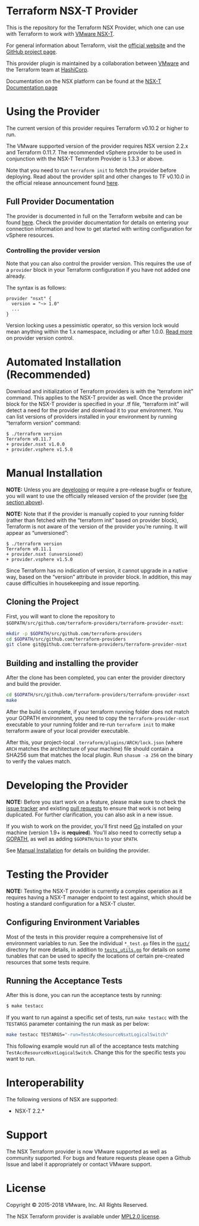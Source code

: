 # Terraform NSX-T Provider

This is the repository for the Terraform NSX Provider, which one can use with
Terraform to work with [VMware NSX-T][vmware-nsxt].

[vmware-nsxt]: https://www.vmware.com/products/nsx.html

For general information about Terraform, visit the [official
website][tf-website] and the [GitHub project page][tf-github].

[tf-website]: https://terraform.io/
[tf-github]: https://github.com/hashicorp/terraform

This provider plugin is maintained by a collaboration between
[VMware](https://www.vmware.com/) and the Terraform team at
[HashiCorp](https://www.hashicorp.com/).

Documentation on the NSX platform can be found at the [NSX-T Documentation page](https://docs.vmware.com/en/VMware-NSX-T/index.html)

# Using the Provider

The current version of this provider requires Terraform v0.10.2 or higher to
run.

The VMware supported version of the provider requires NSX version 2.2.x and Terraform 0.11.7. The recommended vSphere provider to be used in conjunction with the NSX-T Terraform Provider is 1.3.3 or above.

Note that you need to run `terraform init` to fetch the provider before
deploying. Read about the provider split and other changes to TF v0.10.0 in the
official release announcement found [here][tf-0.10-announce].

[tf-0.10-announce]: https://www.hashicorp.com/blog/hashicorp-terraform-0-10/

## Full Provider Documentation

The provider is documented in full on the Terraform website and can be found
[here][tf-nsxt-docs]. Check the provider documentation for details on entering
your connection information and how to get started with writing configuration
for vSphere resources.

[tf-nsxt-docs]: https://www.terraform.io/docs/providers/nsxt/index.html

### Controlling the provider version

Note that you can also control the provider version. This requires the use of a
`provider` block in your Terraform configuration if you have not added one
already.

The syntax is as follows:

```hcl
provider "nsxt" {
  version = "~> 1.0"
  ...
}
```

Version locking uses a pessimistic operator, so this version lock would mean
anything within the 1.x namespace, including or after 1.0.0. [Read
more][provider-vc] on provider version control.

[provider-vc]: https://www.terraform.io/docs/configuration/providers.html#provider-versions

# Automated Installation (Recommended)

Download and initialization of Terraform providers is with the “terraform init” command. This applies to the NSX-T provider as well. Once the provider block for the NSX-T provider is specified in your .tf file, “terraform init” will detect a need for the provider and download it to your environment.
You can list versions of providers installed in your environment by running “terraform version” command:

```hcl
$ ./terraform version
Terraform v0.11.7
+ provider.nsxt v1.0.0
+ provider.vsphere v1.5.0
```

# Manual Installation

**NOTE:** Unless you are [developing](#developing-the-provider) or require a
pre-release bugfix or feature, you will want to use the officially released
version of the provider (see [the section above](#using-the-provider)).

**NOTE:** Note that if the provider is manually copied to your running folder (rather than fetched with the “terraform init” based on provider block), Terraform is not aware of the version of the provider you’re running. It will appear as “unversioned”:
```hcl
$ ./terraform version
Terraform v0.11.1
+ provider.nsxt (unversioned)
+ provider.vsphere v1.5.0
```
Since Terraform has no indication of version, it cannot upgrade in a native way, based on the “version” attribute in provider block.
In addition, this may cause difficulties in housekeeping and issue reporting.

## Cloning the Project

First, you will want to clone the repository to
`$GOPATH/src/github.com/terraform-providers/terraform-provider-nsxt`:

```sh
mkdir -p $GOPATH/src/github.com/terraform-providers
cd $GOPATH/src/github.com/terraform-providers
git clone git@github.com:terraform-providers/terraform-provider-nsxt
```

## Building and installing the provider

After the clone has been completed, you can enter the provider directory and build the provider. 

```sh
cd $GOPATH/src/github.com/terraform-providers/terraform-provider-nsxt
make 
```

After the build is complete, if your terraform running folder does not match your GOPATH environment, you need to copy the `terraform-provider-nsxt` executable to your running folder and re-run `terraform init` to make terraform aware of your local provider executable.

After this, your project-local `.terraform/plugins/ARCH/lock.json` (where `ARCH`
matches the architecture of your machine) file should contain a SHA256 sum that
matches the local plugin. Run `shasum -a 256` on the binary to verify the values
match.

# Developing the Provider

**NOTE:** Before you start work on a feature, please make sure to check the
[issue tracker][gh-issues] and existing [pull requests][gh-prs] to ensure that
work is not being duplicated. For further clarification, you can also ask in a
new issue.

[gh-issues]: https://github.com/terraform-providers/terraform-provider-nsxt/issues
[gh-prs]: https://github.com/terraform-providers/terraform-provider-nsxt/pulls

If you wish to work on the provider, you'll first need [Go][go-website]
installed on your machine (version 1.9+ is **required**). You'll also need to
correctly setup a [GOPATH][gopath], as well as adding `$GOPATH/bin` to your
`$PATH`.

[go-website]: https://golang.org/
[gopath]: http://golang.org/doc/code.html#GOPATH

See [Manual Installation](#manual-installation) for details on building the
provider.

# Testing the Provider

**NOTE:** Testing the NSX-T provider is currently a complex operation as it
requires having a NSX-T manager endpoint to test against, which should be
hosting a standard configuration for a NSX-T cluster.

## Configuring Environment Variables

Most of the tests in this provider require a comprehensive list of environment
variables to run. See the individual `*_test.go` files in the [`nsxt/`](nsxt/)
directory for more details, in addition to
[`tests_utils.go`](nsxt/tests_utils.go) for details on some tunables that can be
used to specify the locations of certain pre-created resources that some tests
require.

## Running the Acceptance Tests

After this is done, you can run the acceptance tests by running:

```sh
$ make testacc
```

If you want to run against a specific set of tests, run `make testacc` with the
`TESTARGS` parameter containing the run mask as per below:

```sh
make testacc TESTARGS="-run=TestAccResourceNsxtLogicalSwitch"
```

This following example would run all of the acceptance tests matching
`TestAccResourceNsxtLogicalSwitch`. Change this for the specific tests you want
to run.

# Interoperability

The following versions of NSX are supported:

 * NSX-T 2.2.*

# Support

The NSX Terraform provider is now VMware supported as well as community supported. For bugs and feature requests please open a Github Issue and label it appropriately or contact VMware support.

# License

Copyright © 2015-2018 VMware, Inc. All Rights Reserved.

The NSX Terraform provider is available under [MPL2.0 license](https://github.com/terraform-providers/terraform-provider-nsxt/blob/master/LICENSE.txt).
